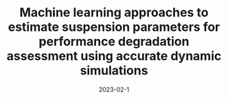 ---
title: "Machine learning approaches to estimate suspension parameters for performance degradation assessment using accurate dynamic simulations"
collection: publications
permalink: /publication/2023-RESS1
date: 2023-02-1
venue: 'Reliability Engineering & System Safety'
paperurl: '/files/pdf/research/RESS1.pdf'
link: 'https://www.sciencedirect.com/science/article/abs/pii/S0951832022005658'
citation: "Yongjun Pan*, Yu Sun, Zhixiong Li, Paolo Gardoni.<br><i>Reliability Engineering & System Safety</i>"
---